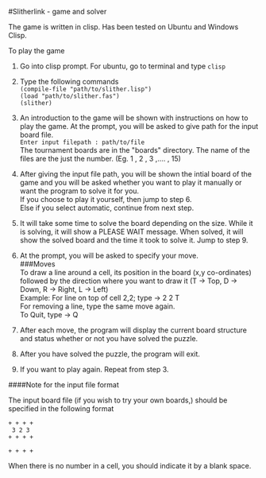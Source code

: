 #Slitherlink - game and solver

The game is written in clisp. Has been tested on Ubuntu and Windows Clisp.

To play the game  

1. Go into clisp prompt. For ubuntu, go to terminal and type `clisp`

2. Type the following commands  
`(compile-file "path/to/slither.lisp")`  
`(load "path/to/slither.fas")`  
`(slither)`  

3. An introduction to the game will be shown with instructions on how to play the game. At the prompt, you will be asked to give path for the input board file.  
      `Enter input filepath : path/to/file`  
   The tournament boards are in the "boards" directory. The name of the files are the just the number. (Eg. 1 , 2 , 3 ,.... , 15)  

4. After giving the input file path, you will be shown the intial board of the game and you will be asked whether you want to play it manually or want the program to solve it for you.  
   If you choose to play it yourself, then jump to step 6.  
   Else if you select automatic, continue from next step.  

5. It will take some time to solve the board depending on the size. While it is solving, it will show a PLEASE WAIT message. When solved, it will show the solved board and the time it took to solve it. Jump to step 9.  

6. At the prompt, you will be asked to specify your move.  
###Moves  
   To draw a line around a cell, its position in the board (x,y co-ordinates)
   followed by the direction where you want to draw it (T -> Top, D ->  Down, R -> Right, L -> Left)   
   Example: For line on top of cell 2,2; type -> 2 2 T  
   For removing a line, type the same move again.  
   To Quit, type -> Q  

7. After each move, the program will display the current board structure and status whether or not you have solved the puzzle.  

8. After you have solved the puzzle, the program will exit.  

9. If you want to play again. Repeat from step 3.

####Note for the input file format

The input board file (if you wish to try your own boards,) should be specified in the following format

    + + + +
     3 2 3
    + + + +
          
    + + + +

When there is no number in a cell, you should indicate it by a blank space.
